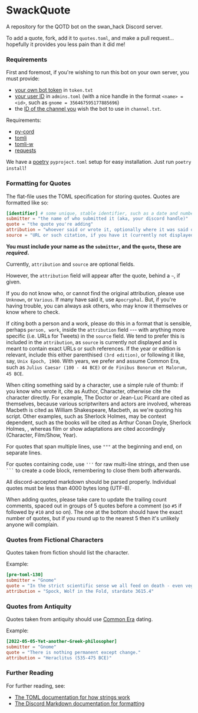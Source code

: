 # SwackQuote

A repository for the QOTD bot on the swan_hack Discord server.

To add a quote, fork, add it to `quotes.toml`, and make a pull request... hopefully it provides you less pain than it did me!

### Requirements

First and foremost, if you're wishing to run this bot on your own server, you must provide:
- [your own bot token](https://discordapp.com/developers/applications/) in `token.txt`
- [your user ID](https://support.discord.com/hc/en-us/articles/206346498-Where-can-I-find-my-User-Server-Message-ID-) in `admins.toml` (with a nice handle in the format `<name> = <id>`, such as `gnome = 356467595177885696`)
- the [ID of the channel you](https://support.discord.com/hc/en-us/articles/206346498-Where-can-I-find-my-User-Server-Message-ID-) wish the bot to use in `channel.txt`.

Requirements:
- [py-cord](https://pypi.org/project/py-cord/)
- [tomli](https://pypi.org/project/tomli)
- [tomli-w](https://pypi.org/project/tomli-w)
- [requests](https://pypi.org/project/requests)

We have a [poetry](https://python-poetry.org/) `pyproject.toml` setup for easy installation.  Just run `poetry install`!

### Formatting for Quotes

The flat-file uses the TOML specification for storing quotes.  Quotes are formatted like so:

```toml
[identifier] # some unique, stable identifier, such as a date and number (2022-08-08-example-1)
submitter = "the name of who submitted it (aka, your discord handle)"
quote = "the quote you're adding"
attribution = "whoever said or wrote it, optionally where it was said or written"
source = "URL or such citation, if you have it (currently not displayed)"
```

**You must include your name as the `submitter`, and the `quote`, these are _required_.**

Currently, `attribution` and `source` are optional fields.

However, the `attribution` field will appear after the quote, behind a `~`, if given.

If you do not know who, or cannot find the original attribution, please use `Unknown`, or `Various`. If many have said it, use `Apocryphal`. But, if you're having trouble, you can always ask others, who may know it themselves or know where to check.

If citing both a person and a work, please do this in a format that is sensible, perhaps `person, work`, inside the `attribution` field --- with anything more specific (i.e. URLs for Tweets) in the `source` field. We tend to prefer this is included in the `attribution`, as `source` is currently not displayed and is meant to contain exact URLs or such references. If the year or edition is relevant, include this either parenthised `(3rd edition)`, or following it like, say, `Unix Epoch, 1900`. With years, we prefer and assume Common Era, such as `Julius Caesar (100 - 44 BCE)` or `de Finibus Bonorum et Malorum, 45 BCE`.

When citing something said by a character, use a simple rule of thumb: if you know who wrote it, cite as Author, Character, otherwise cite the character directly. For example, The Doctor or Jean-Luc Picard are cited as themselves, because various scriptwriters and actors are involved, whereas Macbeth is cited as William Shakespeare, Macbeth, as we're quoting his script. Other examples, such as Sherlock Holmes, may be context dependent, such as the books will be cited as Arthur Conan Doyle, Sherlock Holmes, , whereas film or show adaptations are cited accordingly (Character, Film/Show, Year).

For quotes that span multiple lines, use `"""` at the beginning and end, on separate lines.

For quotes containing code, use `'''` for raw multi-line strings, and then use ` ``` ` to create a code block, remembering to close them both afterwards.

All discord-accepted markdown should be parsed properly. Individual quotes must be less than 4000 bytes long (UTF-8).

When adding quotes, please take care to update the trailing count comments, spaced out in groups of 5 quotes before a comment (so `#5` if followed by `#10` and so on). The one at the bottom should have the exact number of quotes, but if you round up to the nearest 5 then it's unlikely anyone will complain.

### Quotes from Fictional Characters

Quotes taken from fiction should list the character.

Example:

```toml
[pre-toml-130]
submitter = "Gnome"
quote = "In the strict scientific sense we all feed on death - even vegetarians."
attribution = "Spock, Wolf in the Fold, stardate 3615.4"
```

### Quotes from Antiquity

Quotes taken from antiquity should use [Common Era](https://en.wikipedia.org/wiki/Common_Era) dating.

Example:

```toml
[2022-05-05-Yet-another-Greek-philosopher]
submitter = "Gnome"
quote = "There is nothing permanent except change."
attribution = "Heraclitus (535-475 BCE)"
```

### Further Reading

For further reading, see:
- [The TOML documentation for how strings work](https://toml.io/en/)
- [The Discord Markdown documentation for formatting](https://support.discord.com/hc/en-us/articles/210298617-Markdown-Text-101)

